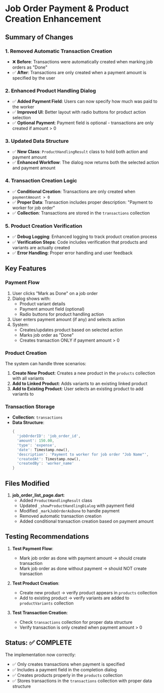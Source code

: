 # Job Order Payment & Product Creation Enhancement

## Summary of Changes

### 1. **Removed Automatic Transaction Creation**
- ❌ **Before**: Transactions were automatically created when marking job orders as "Done"
- ✅ **After**: Transactions are only created when a payment amount is specified by the user

### 2. **Enhanced Product Handling Dialog**
- ✅ **Added Payment Field**: Users can now specify how much was paid to the worker
- ✅ **Improved UI**: Better layout with radio buttons for product action selection
- ✅ **Optional Payment**: Payment field is optional - transactions are only created if amount > 0

### 3. **Updated Data Structure**
- ✅ **New Class**: `ProductHandlingResult` class to hold both action and payment amount
- ✅ **Enhanced Workflow**: The dialog now returns both the selected action and payment amount

### 4. **Transaction Creation Logic**
- ✅ **Conditional Creation**: Transactions are only created when `paymentAmount > 0`
- ✅ **Proper Data**: Transaction includes proper description: "Payment to worker for job order"
- ✅ **Collection**: Transactions are stored in the `transactions` collection

### 5. **Product Creation Verification**
- ✅ **Debug Logging**: Enhanced logging to track product creation process
- ✅ **Verification Steps**: Code includes verification that products and variants are actually created
- ✅ **Error Handling**: Proper error handling and user feedback

## Key Features

### Payment Flow
1. User clicks "Mark as Done" on a job order
2. Dialog shows with:
   - Product variant details
   - Payment amount field (optional)
   - Radio buttons for product handling action
3. User enters payment amount (if any) and selects action
4. System:
   - Creates/updates product based on selected action
   - Marks job order as "Done"
   - Creates transaction ONLY if payment amount > 0

### Product Creation
The system can handle three scenarios:
1. **Create New Product**: Creates a new product in the `products` collection with all variants
2. **Add to Linked Product**: Adds variants to an existing linked product
3. **Add to Existing Product**: User selects an existing product to add variants to

### Transaction Storage
- **Collection**: `transactions`
- **Data Structure**:
  ```dart
  {
    'jobOrderID': 'job_order_id',
    'amount': 150.00,
    'type': 'expense',
    'date': Timestamp.now(),
    'description': 'Payment to worker for job order "Job Name"',
    'createdAt': Timestamp.now(),
    'createdBy': 'worker_name'
  }
  ```

## Files Modified

1. **job_order_list_page.dart**:
   - Added `ProductHandlingResult` class
   - Updated `_showProductHandlingDialog` with payment field
   - Modified `_markJobOrderAsDone` to handle payment
   - Removed automatic transaction creation
   - Added conditional transaction creation based on payment amount

## Testing Recommendations

1. **Test Payment Flow**:
   - Mark job order as done with payment amount → should create transaction
   - Mark job order as done without payment → should NOT create transaction

2. **Test Product Creation**:
   - Create new product → verify product appears in `products` collection
   - Add to existing product → verify variants are added to `productVariants` collection

3. **Test Transaction Creation**:
   - Check `transactions` collection for proper data structure
   - Verify transaction is only created when payment amount > 0

## Status: ✅ COMPLETE

The implementation now correctly:
- ✅ Only creates transactions when payment is specified
- ✅ Includes a payment field in the completion dialog
- ✅ Creates products properly in the `products` collection
- ✅ Stores transactions in the `transactions` collection with proper data structure
